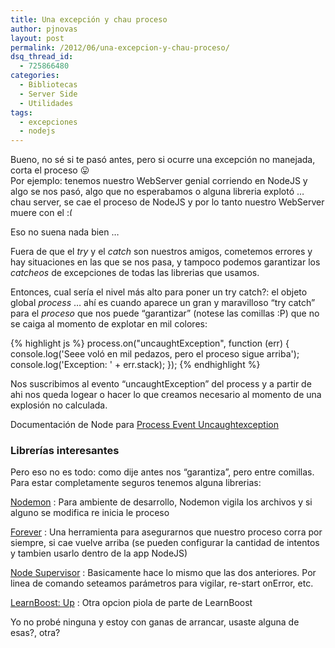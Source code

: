 ```yaml
---
title: Una excepción y chau proceso
author: pjnovas
layout: post
permalink: /2012/06/una-excepcion-y-chau-proceso/
dsq_thread_id:
  - 725866480
categories:
  - Bibliotecas
  - Server Side
  - Utilidades
tags:
  - excepciones
  - nodejs
---
```

Bueno, no sé si te pasó antes, pero si ocurre una excepción no manejada, corta el proceso 😛  
Por ejemplo: tenemos nuestro WebServer genial corriendo en NodeJS y algo se nos pasó, algo que no esperabamos o alguna libreria explotó &#8230; chau server, se cae el proceso de NodeJS y por lo tanto nuestro WebServer muere con el <img src="//fernetjs.com/wp-includes/images/smilies/frownie.png" alt=":(" class="wp-smiley" style="height: 1em; max-height: 1em;" />

Eso no suena nada bien &#8230;

Fuera de que el *try* y el *catch* son nuestros amigos, cometemos errores y hay situaciones en las que se nos pasa, y tampoco podemos garantizar los *catcheos* de excepciones de todas las librerias que usamos. 

Entonces, cual sería el nivel más alto para poner un try catch?: el objeto global *process* &#8230; ahí es cuando aparece un gran y maravilloso &#8220;try catch&#8221; para el *proceso* que nos puede &#8220;garantizar&#8221; (notese las comillas :P) que no se caiga al momento de explotar en mil colores:

{% highlight js %}
process.on("uncaughtException", function (err) { 
  console.log('Seee voló en mil pedazos, pero el proceso sigue arriba');
  console.log('Exception: ' + err.stack);
});
 {% endhighlight %}

Nos suscribimos al evento &#8220;uncaughtException&#8221; del process y a partir de ahi nos queda logear o hacer lo que creamos necesario al momento de una explosión no calculada.

Documentación de Node para [Process Event Uncaughtexception][1]

### Librerías interesantes

Pero eso no es todo: como dije antes nos &#8220;garantiza&#8221;, pero entre comillas. Para estar completamente seguros tenemos alguna librerias:

[Nodemon][2]
:   Para ambiente de desarrollo, Nodemon vigila los archivos y si alguno se modifica re inicia le proceso

[Forever][3]
:   Una herramienta para asegurarnos que nuestro proceso corra por siempre, si cae vuelve arriba (se pueden configurar la cantidad de intentos y tambien usarlo dentro de la app NodeJS)

[Node Supervisor][4]
:   Basicamente hace lo mismo que las dos anteriores. Por linea de comando seteamos parámetros para vigilar, re-start onError, etc.

[LearnBoost: Up][5]
:   Otra opcion piola de parte de LearnBoost

Yo no probé ninguna y estoy con ganas de arrancar, usaste alguna de esas?, otra?

 [1]: http://nodejs.org/api/process.html#process_event_uncaughtexception
 [2]: https://github.com/remy/nodemon
 [3]: https://github.com/nodejitsu/forever
 [4]: https://github.com/isaacs/node-supervisor
 [5]: https://github.com/LearnBoost/up
